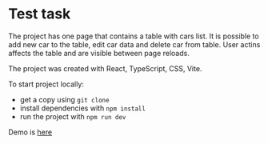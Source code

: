 # Test task

The project has one page that contains a table with cars list. It is possible to add new car to the table, edit car data and delete car from table. User actins affects the table and are visible between page reloads.

The project was created with React, TypeScript, CSS, Vite.

To start project locally:

- get a copy using `git clone`
- install dependencies with `npm install`
- run the project with `npm run dev`

Demo is [here](https://chi-it-academy-test-task.netlify.app/)
